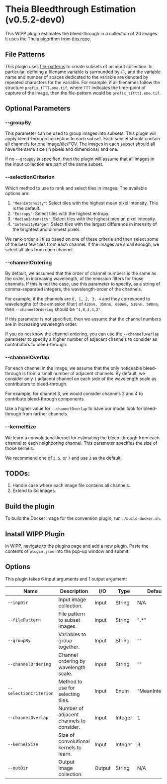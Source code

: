 # Theia Bleedthrough Estimation (v0.5.2-dev0)

This WIPP plugin estimates the bleed-through in a collection of 2d images.
It uses the Theia algorithm from [this repo](https://github.com/PolusAI/theia).

## File Patterns

This plugin uses [file-patterns](https://filepattern.readthedocs.io/en/latest/Examples.html#what-is-filepattern) to create subsets of an input collection.
In particular, defining a filename variable is surrounded by `{}`, and the variable name and number of spaces dedicated to the variable are denoted by repeated characters for the variable.
For example, if all filenames follow the structure `prefix_tTTT.ome.tif`, where `TTT` indicates the time-point of capture of the image, then the file-pattern would be `prefix_t{ttt}.ome.tif`.

## Optional Parameters

### --groupBy

This parameter can be used to group images into subsets.
This plugin will apply bleed-through correction to each subset.
Each subset should contain all channels for one image/tile/FOV.
The images in each subset should all have the same size (in pixels and dimensions) and one.

If no `--groupBy` is specified, then the plugin will assume that all images in the input collection are part of the same subset.

### --selectionCriterion

Which method to use to rank and select tiles in images.
The available options are:

1. `"MeanIntensity"`: Select tiles with the highest mean pixel intensity. This is the default.
2. `"Entropy"`: Select tiles with the highest entropy.
3. `"MedianIntensity"`: Select tiles with the highest median pixel intensity.
4. `"IntensityRange"`: Select tiles with the largest difference in intensity of the brightest and dimmest pixels.

We rank-order all tiles based on one of these criteria and then select some of the best few tiles from each channel.
If the images are small enough, we select all tiles from each channel.

### --channelOrdering

By default, we assumed that the order of channel numbers is the same as the order, in increasing wavelength, of the emission filters for those channels.
If this is not the case, use this parameter to specify, as a string of comma-separated integers, the wavelength-order of the channels.

For example, if the channels are `0, 1, 2, 3, 4` and they correspond to wavelengths (of the emission filter) of `420nm, 350nm, 600nm, 510nm, 580nm`, then `--channelOrdering` should be `"1,0,3,4,2"`.

If this parameter is not specified, then we assume that the channel numbers are in increasing wavelength order.

If you do not know the channel ordering, you can use the `--channelOverlap` parameter to specify a higher number of adjacent channels to consider as contributors to bleed-through.

### --channelOverlap

For each channel in the image, we assume that the only noticeable bleed-through is from a small number of adjacent channels.
By default, we consider only `1` adjacent channel on each side of the wavelength scale as contributors to bleed-through.

For example, for channel 3, we would consider channels 2 and 4 to contribute bleed-through components.

Use a higher value for `--channelOverlap` to have our model look for bleed-through from farther channels.

### --kernelSize

We learn a convolutional kernel for estimating the bleed-through from each channel to each neighboring channel.
This parameter specifies the size of those kernels.

We recommend one of `3`, `5`, or `7` and use `3` as the default.

## TODOs:

1. Handle case where each image file contains all channels.
2. Extend to 3d images.

## Build the plugin

To build the Docker image for the conversion plugin, run `./build-docker.sh`.

## Install WIPP Plugin

In WIPP, navigate to the plugins page and add a new plugin.
Paste the contents of `plugin.json` into the pop-up window and submit.

## Options

This plugin takes 6 input arguments and 1 output argument:

| Name                   | Description                              | I/O    | Type    | Default         |
| ---------------------- | ---------------------------------------- | ------ | ------- | --------------- |
| `--inpDir`             | Input image collection.                  | Input  | String  | N/A             |
| `--filePattern`        | File pattern to subset images.           | Input  | String  | ".*"            |
| `--groupBy`            | Variables to group together.             | Input  | String  | ""              |
| `--channelOrdering`    | Channel ordering by wavelength scale.    | Input  | String  | ""              |
| `--selectionCriterion` | Method to use for selecting tiles.       | Input  | Enum    | "MeanIntensity" |
| `--channelOverlap`     | Number of adjacent channels to consider. | Input  | Integer | 1               |
| `--kernelSize`         | Size of convolutional kernels to learn.  | Input  | Integer | 3               |
| `--outDir`             | Output image collection.                 | Output | String  | N/A             |
